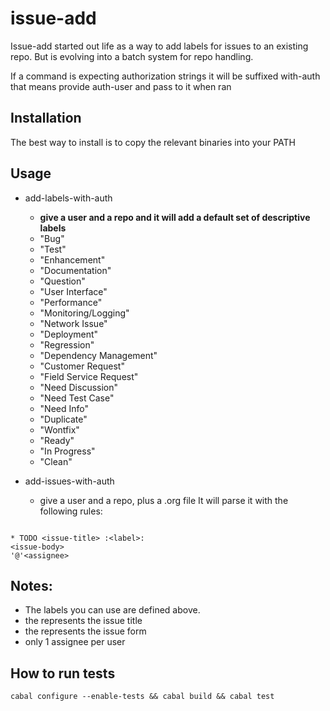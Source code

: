 # issue-add
Issue-add started out life as a way to add labels for issues to an existing repo.  But is evolving into a batch system for repo handling. 

If a command is expecting authorization strings it will be suffixed with-auth that means provide auth-user and pass to it when ran

## Installation
The best way to install is to copy the relevant binaries into your PATH
## Usage
+ add-labels-with-auth
  - **give a user and a repo and it will add a default set of descriptive labels**
  - "Bug"                    
  - "Test"                   
  - "Enhancement"            
  - "Documentation"          
  - "Question"               
  - "User Interface"         
  - "Performance"            
  - "Monitoring/Logging"     
  - "Network Issue"          
  - "Deployment"             
  - "Regression"             
  - "Dependency Management"  
  - "Customer Request"       
  - "Field Service Request"  
  - "Need Discussion"        
  - "Need Test Case"         
  - "Need Info"              
  - "Duplicate"              
  - "Wontfix"                
  - "Ready"                  
  - "In Progress"            
  - "Clean"                  


+ add-issues-with-auth
  - give a user and a repo, plus a .org file  It will parse it with the following rules:

``` org-mode

* TODO <issue-title> :<label>:
<issue-body>
'@'<assignee>
```


## Notes:
* The labels you can use are defined above.
* the <text> represents the issue title
* the <issue-body> represents the issue form
* only 1 assignee per user

## How to run tests

```
cabal configure --enable-tests && cabal build && cabal test
```

